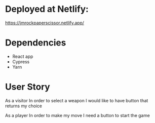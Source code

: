 # Deployed at Netlify:

https://jmrockpaperscissor.netlify.app/

# Dependencies

- React app
- Cypress
- Yarn


# User Story

As a visitor
In order to select a weapon
I would like to have button that returns my choice

As a player
In order to make my move
I need a button to start the game
